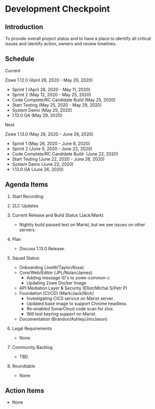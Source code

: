 # Development Checkpoint

Introduction
------------
To provide overall project status and to have a place to identify all critical issues and identify action, owners and review timelines.

Schedule
--------

Current

Zowe 1.12.0 (April 28, 2020 - May 29, 2020)
- Sprint 1 (April 28, 2020 - May 11, 2020)
- Sprint 2 (May 12, 2020 - May 25, 2020)
- Code Complete/RC Candidate Build (May 25, 2020)
- Start Testing (May 25, 2020 - May 29, 2020)
- System Demo (May 25, 2020)
- 1.12.0 GA (May 29, 2020)

Next

Zowe 1.13.0 (May 26, 2020 - June 26, 2020)
- Sprint 1 (May 26, 2020 - June 8, 2020)
- Sprint 2 (June 9, 2020 - June 22, 2020)
- Code Complete/RC Candidate Build  (June 22, 2020)
- Start Testing (June 22, 2020 - June 26, 2020)
- System Demo (June 22, 2020)
- 1.13.0 GA (June 26, 2020)


Agenda Items
------------
1. Start Recording
2. ZLC Updates
3. Current Release and Build Status (Jack/Mark)
   - Nightly build passed test on Marist, but we see issues on other servers.
4. Plan
     - Discuss 1.13.0 Release.
5. Squad Status:
    - Onboarding (JoeW/Taylor/Rose)
    - Core/Web/Editor (JPL/Nolan/James)
      - Adding message ID's to zowe-common-c
      - Updating Zowe Docker Image
    - API Mediation Layer & Security (Elliot/Michal S/Petr P)
    - Foundation (CI/CD) (Mark/Jack/Nick)
      - Investigating CICS service on Marist server.
      - Updated base image to support Chrome headless.
      - Re-enabled SonarCloud code scan for zlux.
      - Will test keyring support on Marist.
    - Documentation (Brandon/Ashley/Jim/Jason)

6. Legal Requirements
    - None

7. Community Backlog
    - TBD
8. Roundtable
    - None

Action Items
------------
- None
